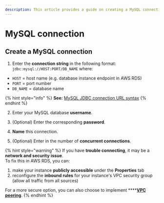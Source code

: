 ```yaml
---
description: This article provides a guide on creating a MySQL connection in Upsolver.
---
```


# MySQL connection

## Create a MySQL connection

1. Enter the **connection string** in the following format:  
`jdbc:mysql://HOST:PORT/DB_NAME` where:

* `HOST` = host name \(e.g. database instance endpoint in AWS RDS\)
* `PORT` = port number
* `DB_NAME` = database name

{% hint style="info" %}
**See:** [MySQL JDBC connection URL syntax](https://dev.mysql.com/doc/connector-j/8.0/en/connector-j-reference-jdbc-url-format.html)
{% endhint %}

2. Enter your MySQL database **username**.

3. \(Optional\) Enter the corresponding **password**.

4. **Name** this connection.

5. \(Optional\) Enter in the number of **concurrent connections**.

{% hint style="warning" %}
If you have **trouble connecting**, it may be a **network and security** **issue**.  
To fix this in AWS RDS, you can:

1. make your instance **publicly accessible** under the **Properties** tab
2. reconfigure the **inbound rules** for your instance's VPC security group \(allow all traffic from all sources\)

For a more secure option, you can also choose to implement ****[**VPC peering**](../../getting-started/upsolver-aws-deployment-guide/vpc-peering.md).
{% endhint %}

